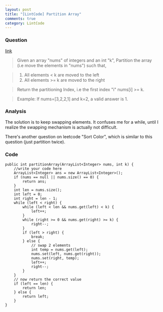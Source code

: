 ```yaml
---
layout: post
title: "[LintCode] Partition Array"
comments: true
category: LintCode
---
```


### Question

[link](http://www.lintcode.com/en/problem/partition-array/)

> Given an array "nums" of integers and an int "k", Partition the array (i.e move the elements in "nums") such that,

> 1. All elements < k are moved to the left
> 2. All elements >= k are moved to the right

> Return the partitioning Index, i.e the first index "i" nums[i] >= k.

> Example: If nums=[3,2,2,1] and k=2, a valid answer is 1.

### Analysis

The solution is to keep swapping elements. It confuses me for a while, until I realize the swapping mechanism is actually not difficult.

There's another question on leetcode "Sort Color", which is similar to this question (just partition twice).

### Code

    public int partitionArray(ArrayList<Integer> nums, int k) {
        //write your code here
    	ArrayList<Integer> ans = new ArrayList<Integer>();
    	if (nums == null || nums.size() == 0) {
    		return ans;
    	}
    	int len = nums.size();
    	int left = 0;
    	int right = len - 1;
    	while (left < right) {
    		while (left < len && nums.get(left) < k) {
    			left++;
    		}
    		while (right >= 0 && nums.get(right) >= k) {
    			right--;
    		}
    		if (left > right) {
    			break;
    		} else {
    			// swap 2 elements
    			int temp = nums.get(left);
    			nums.set(left, nums.get(right));
    			nums.set(right, temp);
    			left++;
    			right--;
    		}
    	}
    	// now return the correct value
    	if (left == len) {
    		return len;
    	} else {
    		return left;
    	}
    }
